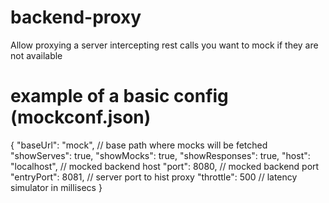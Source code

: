 # backend-proxy
Allow proxying a server intercepting rest calls you want to mock if they are not available

# example of a basic config (mockconf.json)

{
  "baseUrl": "mock",      // base path where mocks will be fetched
  "showServes": true,
  "showMocks": true,
  "showResponses": true,
  "host": "localhost",    // mocked backend host
  "port": 8080,           // mocked backend port
  "entryPort": 8081,      // server port to hist proxy
  "throttle": 500         // latency simulator in millisecs
}
